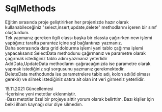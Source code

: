 # SqlMethods
Eğitim sırasında proje geliştirirken her projenizde hazır olarak kullanabileceğiniz "select,insert,update,delete" methodlarını içeren bir sınıf oluşturdum.  
Tek yapmanız gereken ilgili classı başka bir classta çağırırken new işlemi yaptığınız tarafta parantez içine sql bağlantınızı yazmanız.  
Daha sonrasında data grid doldurma işlemi yani tablo çağırma işlemi yapacaksanız SelectData methodunu çağırmanız ve parametre olarak çağırmak istediğiniz tablo adını yazmanız yeterlidir  
AddData,UpdateData methodlarını çağıracağınızda ise parametre olarak yapmak istediğiniz sql sorgusunu yazmanız gerekmektedir.  
DeleteData methodunda ise parametrelere tablo adı, kolon adı(id olması gerekir) ve silmek istediğiniz satıra ait olan int veri girmeniz yeterlidir.  

15.11.2021 Güncellemesi  
-İçerisine yeni metotlar eklenmiştir.  
-Bazı metotlar özel bir projeye aittir yorum olarak belirttim. Bazı kişiler için belki ilham kaynağı olur diye silmedim.  

